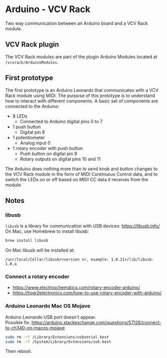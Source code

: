 # Arduino - VCV Rack

Two way communication between an Arduino board and a VCV Rack module.

## VCV Rack plugin

The VCV Rack modules are part of the plugin Arduino Modules located at `/vcvrack/ArduinoModules`.

## First prototype

The first prototype is an Arduino Leonardo that communicates with a VCV Rack module using MIDI. The purpose of this prototype is to understand how to interact with different components. A basic set of components are connected to the Arduino:

- 8 LEDs
  - Connected to Arduino digital pins 0 to 7
- 1 push button
  - Digital pin 8
- 1 potentiometer
  - Analog input 0
- 1 rotary encoder with push button
  - Push button on digital pin 9
  - Rotary outputs on digital pins 10 and 11

The Arduino does nothing more than to send knob and button changes to the VCV Rack module in the form of MIDI Continuous Control data, and to switch the LEDs on or off based on MIDI CC data it receives from the module.



## Notes

### libusb

`libusb` is a library for communication with USB devices: https://libusb.info/<br />
On Mac, use Homebrew to install libusb:

```bash
brew install libusb
```

On Mac libusb will be installed at:

```
/usr/local/Cellar/libusb/<version nr, example: 1.0.21>/lib/libusb-1.0.a
```

### Connect a rotary encoder

- https://www.electroschematics.com/rotary-encoder-arduino/
- https://how2electronics.com/how-to-use-rotary-encoder-with-arduino/

### Arduino Leonardo Mac OS Mojave

Arduino Leonardo USB port doesn't appear.<br>
Possible fix: https://arduino.stackexchange.com/questions/57126/connect-to-ch340-on-macos-mojave

```bash
sudo rm -rf /Library/Extensions/usbserial.kext
sudo rm -rf /System/Library/Extensions/usb.kext
```

Then reboot.